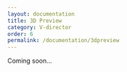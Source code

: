 ```yaml
---
layout: documentation
title: 3D Preview
category: V-director
order: 6
permalink: /documentation/3dpreview
---
```


Coming soon...
